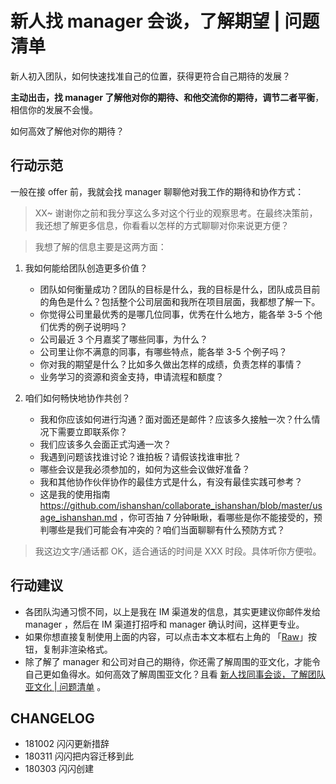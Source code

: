 # 新人找 manager 会谈，了解期望 | 问题清单


新人初入团队，如何快速找准自己的位置，获得更符合自己期待的发展？

**主动出击，找 manager 了解他对你的期待、和他交流你的期待，调节二者平衡**，相信你的发展不会慢。

如何高效了解他对你的期待？

## 行动示范

一般在接 offer 前，我就会找 manager 聊聊他对我工作的期待和协作方式：

> XX~ 谢谢你之前和我分享这么多对这个行业的观察思考。在最终决策前，我还想了解更多信息，你看看以怎样的方式聊聊对你来说更方便？

> 我想了解的信息主要是这两方面：

1. 我如何能给团队创造更多价值？
	- 团队如何衡量成功？团队的目标是什么，我的目标是什么，团队成员目前的角色是什么？包括整个公司层面和我所在项目层面，我都想了解一下。
	- 你觉得公司里最优秀的是哪几位同事，优秀在什么地方，能各举 3-5 个他们优秀的例子说明吗？
	- 公司最近 3 个月嘉奖了哪些同事，为什么？
	- 公司里让你不满意的同事，有哪些特点，能各举 3-5 个例子吗？
	- 你对我的期望是什么？比如多久做出怎样的成绩，负责怎样的事情？
	- 业务学习的资源和资金支持，申请流程和额度？

2. 咱们如何畅快地协作共创？
	- 我和你应该如何进行沟通？面对面还是邮件？应该多久接触一次？什么情况下需要立即联系你？
	- 我们应该多久会面正式沟通一次？
	- 我遇到问题该找谁讨论？谁拍板？请假该找谁审批？
	- 哪些会议是我必须参加的，如何为这些会议做好准备？
	- 我和其他协作伙伴协作的最佳方式是什么，有没有最佳实践可参考？
	- 这是我的使用指南 https://github.com/ishanshan/collaborate_ishanshan/blob/master/usage_ishanshan.md ，你可否抽 7 分钟瞅瞅，看哪些是你不能接受的，预判哪些是我们可能会有冲突的？咱们当面聊聊有什么预防方式？

> 我这边文字/通话都 OK，适合通话的时间是 XXX 时段。具体听你方便啦。

## 行动建议

- 各团队沟通习惯不同，以上是我在 IM 渠道发的信息，其实更建议你邮件发给 manager ，然后在 IM 渠道打招呼和 manager 确认时间，这样更专业。
- 如果你想直接复制使用上面的内容，可以点击本文本框右上角的 「[Raw](https://raw.githubusercontent.com/ishanshan/CollaborationGuide4Shaper/master/CONTENT/InfoQNewcomer2Manager.md)」按钮，复制非渲染格式。
- 除了解了 manager 和公司对自己的期待，你还需了解周围的亚文化，才能令自己更如鱼得水。如何高效了解周围亚文化？且看 [新人找同事会谈，了解团队亚文化 | 问题清单](InfoQNewcomer2Partner.md) 。


## CHANGELOG 

- 181002 闪闪更新措辞
- 180311 闪闪把内容迁移到此
- 180303 闪闪创建

